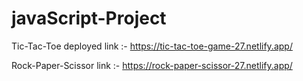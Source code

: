 # javaScript-Project

Tic-Tac-Toe deployed link :- https://tic-tac-toe-game-27.netlify.app/

Rock-Paper-Scissor link :- https://rock-paper-scissor-27.netlify.app/
